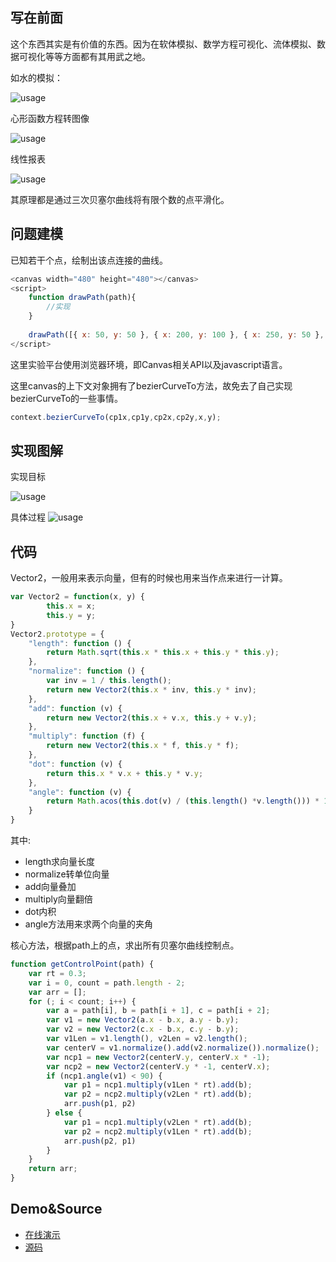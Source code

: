 ﻿## 写在前面
这个东西其实是有价值的东西。因为在软体模拟、数学方程可视化、流体模拟、数据可视化等等方面都有其用武之地。

如水的模拟：

![usage](http://images0.cnblogs.com/blog2015/105416/201508/251939571561058.png)

心形函数方程转图像

![usage](http://images0.cnblogs.com/blog2015/105416/201508/251940011098732.png)

线性报表

![usage](http://images0.cnblogs.com/blog2015/105416/201508/251939511257781.png)

其原理都是通过三次贝塞尔曲线将有限个数的点平滑化。

## 问题建模
已知若干个点，绘制出该点连接的曲线。


```javascript
<canvas width="480" height="480"></canvas>
<script>
    function drawPath(path){
        //实现
    }
    
    drawPath([{ x: 50, y: 50 }, { x: 200, y: 100 }, { x: 250, y: 50 }, { x: 350, y: 150 }, { x: 370, y: 100 }, { x: 570, y: 200 }])
</script>
```

这里实验平台使用浏览器环境，即Canvas相关API以及javascript语言。

这里canvas的上下文对象拥有了bezierCurveTo方法，故免去了自己实现bezierCurveTo的一些事情。

```javascript
context.bezierCurveTo(cp1x,cp1y,cp2x,cp2y,x,y);
```


## 实现图解
实现目标

![usage](http://images0.cnblogs.com/blog2015/105416/201508/252022052033323.png)

具体过程
![usage](http://images0.cnblogs.com/blog2015/105416/201508/252022149062488.png)


## 代码
Vector2，一般用来表示向量，但有的时候也用来当作点来进行一计算。
```javascript
var Vector2 = function(x, y) {
        this.x = x;
        this.y = y;
}
Vector2.prototype = {
    "length": function () {
        return Math.sqrt(this.x * this.x + this.y * this.y);
    },
    "normalize": function () {
        var inv = 1 / this.length();
        return new Vector2(this.x * inv, this.y * inv);
    },
    "add": function (v) {
        return new Vector2(this.x + v.x, this.y + v.y);
    },
    "multiply": function (f) {
        return new Vector2(this.x * f, this.y * f);
    },
    "dot": function (v) {
        return this.x * v.x + this.y * v.y;
    },
    "angle": function (v) {
        return Math.acos(this.dot(v) / (this.length() *v.length())) * 180 / Math.PI;
    }
}
```
其中:

* length求向量长度
* normalize转单位向量
* add向量叠加
* multiply向量翻倍
* dot内积
* angle方法用来求两个向量的夹角

核心方法，根据path上的点，求出所有贝塞尔曲线控制点。
```javascript
function getControlPoint(path) {
    var rt = 0.3;
    var i = 0, count = path.length - 2;
    var arr = [];
    for (; i < count; i++) {
        var a = path[i], b = path[i + 1], c = path[i + 2];
        var v1 = new Vector2(a.x - b.x, a.y - b.y);
        var v2 = new Vector2(c.x - b.x, c.y - b.y);
        var v1Len = v1.length(), v2Len = v2.length();
        var centerV = v1.normalize().add(v2.normalize()).normalize();
        var ncp1 = new Vector2(centerV.y, centerV.x * -1);
        var ncp2 = new Vector2(centerV.y * -1, centerV.x);
        if (ncp1.angle(v1) < 90) {
            var p1 = ncp1.multiply(v1Len * rt).add(b);
            var p2 = ncp2.multiply(v2Len * rt).add(b);
            arr.push(p1, p2)
        } else {
            var p1 = ncp1.multiply(v2Len * rt).add(b);
            var p2 = ncp2.multiply(v1Len * rt).add(b);
            arr.push(p2, p1)
        }
    }
    return arr;
}
```

## Demo&Source

* [在线演示](https://alloyteam.github.io/curvejs/asset/smooth.html)
* [源码](https://github.com/AlloyTeam/curvejs/blob/master/asset/smooth.html)